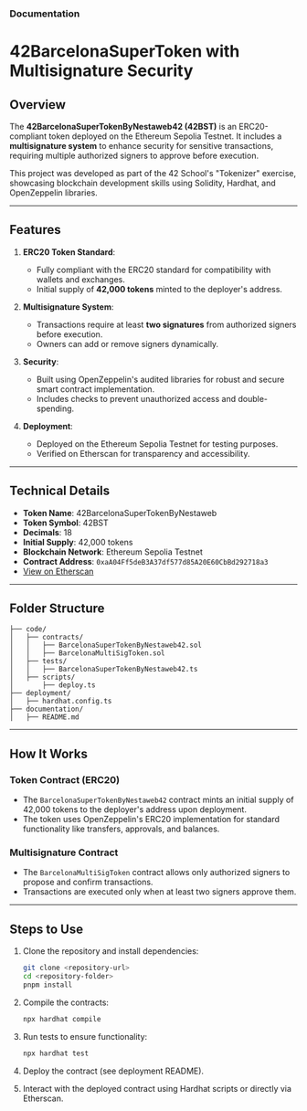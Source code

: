 ### **Documentation**

# **42BarcelonaSuperToken with Multisignature Security**

## **Overview**
The **42BarcelonaSuperTokenByNestaweb42 (42BST)** is an ERC20-compliant token deployed on the Ethereum Sepolia Testnet. It includes a **multisignature system** to enhance security for sensitive transactions, requiring multiple authorized signers to approve before execution.

This project was developed as part of the 42 School's "Tokenizer" exercise, showcasing blockchain development skills using Solidity, Hardhat, and OpenZeppelin libraries.

---

## **Features**
1. **ERC20 Token Standard**:
   - Fully compliant with the ERC20 standard for compatibility with wallets and exchanges.
   - Initial supply of **42,000 tokens** minted to the deployer's address.

2. **Multisignature System**:
   - Transactions require at least **two signatures** from authorized signers before execution.
   - Owners can add or remove signers dynamically.

3. **Security**:
   - Built using OpenZeppelin's audited libraries for robust and secure smart contract implementation.
   - Includes checks to prevent unauthorized access and double-spending.

4. **Deployment**:
   - Deployed on the Ethereum Sepolia Testnet for testing purposes.
   - Verified on Etherscan for transparency and accessibility.

---

## **Technical Details**
- **Token Name**: 42BarcelonaSuperTokenByNestaweb
- **Token Symbol**: 42BST
- **Decimals**: 18
- **Initial Supply**: 42,000 tokens
- **Blockchain Network**: Ethereum Sepolia Testnet
- **Contract Address**: `0xaA04Ff5deB3A37df577d85A20E60CbBd292718a3`
- [View on Etherscan](https://sepolia.etherscan.io/address/0xaA04Ff5deB3A37df577d85A20E60CbBd292718a3)

---

## **Folder Structure**
```
├── code/
│   ├── contracts/
│   │   ├── BarcelonaSuperTokenByNestaweb42.sol
│   │   ├── BarcelonaMultiSigToken.sol
│   ├── tests/
│   │   ├── BarcelonaSuperTokenByNestaweb42.ts
│   ├── scripts/
│       ├── deploy.ts
├── deployment/
│   ├── hardhat.config.ts
├── documentation/
│   ├── README.md
```

---

## **How It Works**
### Token Contract (ERC20)
- The `BarcelonaSuperTokenByNestaweb42` contract mints an initial supply of 42,000 tokens to the deployer's address upon deployment.
- The token uses OpenZeppelin's ERC20 implementation for standard functionality like transfers, approvals, and balances.

### Multisignature Contract
- The `BarcelonaMultiSigToken` contract allows only authorized signers to propose and confirm transactions.
- Transactions are executed only when at least two signers approve them.

---

## **Steps to Use**
1. Clone the repository and install dependencies:
    ```bash
    git clone <repository-url>
    cd <repository-folder>
    pnpm install
    ```

2. Compile the contracts:
    ```bash
    npx hardhat compile
    ```

3. Run tests to ensure functionality:
    ```bash
    npx hardhat test
    ```

4. Deploy the contract (see deployment README).

5. Interact with the deployed contract using Hardhat scripts or directly via Etherscan.